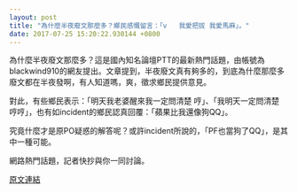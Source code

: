 ```yaml
---
layout: post
title: "為什麼半夜廢文那麼多？鄉民感慨留言：「v   我愛把拔 我愛馬麻」。"
date: 2017-07-25 15:20:22.930144 +0800
---
```


為什麼半夜廢文那麼多？這是國內知名論壇PTT的最新熱門話題，由帳號為blackwind910的網友提出。文章提到，半夜廢文真有夠多的，到底為什麼那麼多廢文都在半夜發啊，有人知道嗎，爽，徵求鄉民提供意見。

對此，有些鄉民表示：「明天我老婆醒來我一定問清楚 哼」、「我明天一定問清楚 哼哼」，也有如incident的鄉民認真回覆：「蘋果比我還像狗QQ」。

究竟什麼才是原PO疑惑的解答呢？或許incident所說的，「PF也當狗了QQ」，是其中一種可能。

網路熱門話題，記者快抄與你一同討論。

<a href = "https://www.ptt.cc/bbs/Gossiping/M.1500927716.A.3D2.html">原文連結</a>

